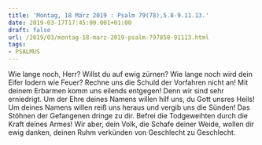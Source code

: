```yaml
---
title: 'Montag, 18 März 2019 : Psalm 79(78),5.8-9.11.13.'
date: 2019-03-17T17:45:00.001+01:00
draft: false
url: /2019/03/montag-18-marz-2019-psalm-797858-91113.html
tags: 
- PSALMUS
---
```


Wie lange noch, Herr? Willst du auf ewig zürnen? Wie lange noch wird dein Eifer lodern wie Feuer? Rechne uns die Schuld der Vorfahren nicht an! Mit deinem Erbarmen komm uns eilends entgegen! Denn wir sind sehr erniedrigt. Um der Ehre deines Namens willen hilf uns, du Gott unsres Heils! Um deines Namens willen reiß uns heraus und vergib uns die Sünden! Das Stöhnen der Gefangenen dringe zu dir. Befrei die Todgeweihten durch die Kraft deines Armes! Wir aber, dein Volk, die Schafe deiner Weide, wollen dir ewig danken, deinen Ruhm verkünden von Geschlecht zu Geschlecht.